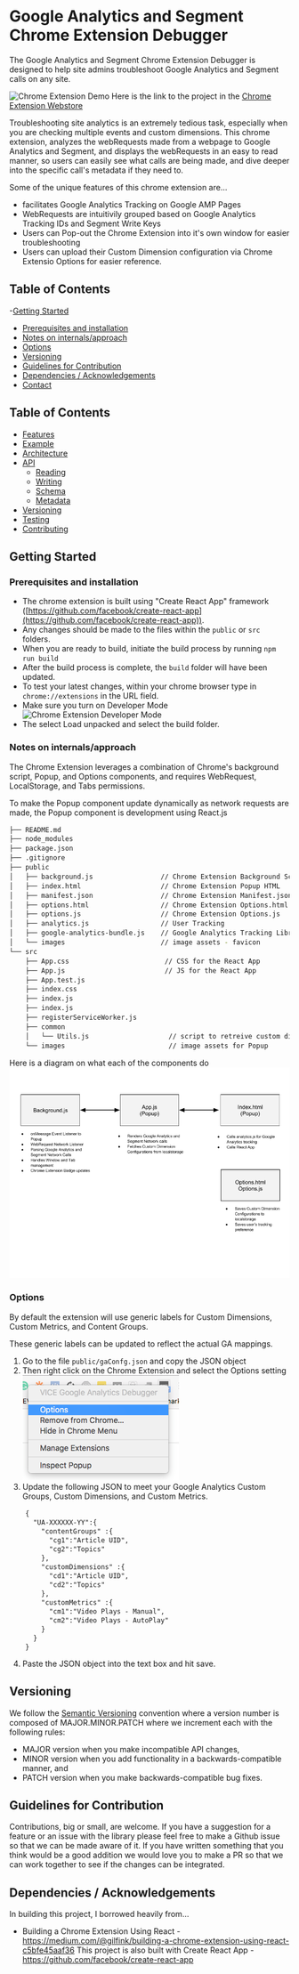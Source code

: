 # Google Analytics and Segment Chrome Extension Debugger
The Google Analytics and Segment Chrome Extension Debugger is designed to help site admins troubleshoot Google Analytics and Segment calls on any site.

![Chrome Extension Demo](./assets/chrome_animation.gif)
Here is the link to the project in the [Chrome Extension Webstore](https://chrome.google.com/webstore/detail/google-analytics-and-segm/fdagjpflogmjegjmcgfdkdpbboiefdgj)

Troubleshooting site analytics is an extremely tedious task, especially when you are checking multiple events and custom dimensions.  This chrome extension, analyzes the webRequests made from a webpage to Google Analytics and Segment, and displays the webRequests in an easy to read manner, so users can easily see what calls are being made, and dive deeper into the specific call's metadata if they need to. 

Some of the unique features of this chrome extension are...

- facilitates Google Analytics Tracking on Google AMP Pages
- WebRequests are intuitivily grouped based on Google Analytics Tracking IDs and Segment Write Keys
- Users can Pop-out the Chrome Extension into it's own window for easier troubleshooting
- Users can upload their Custom Dimension configuration via Chrome Extensio Options for easier reference.

## Table of Contents
-[Getting Started](#getting-started)
  - [Prerequisites and installation](#prerequisites-and-installation)
  - [Notes on internals/approach](#notes-on-internalsapproach)
  - [Options](#options)
- [Versioning](#versioning)
- [Guidelines for Contribution](#guidelines-for-contribution)
- [Dependencies / Acknowledgements](#dependencies--acknowledgements)
- [Contact](#contact)

## Table of Contents
- [Features](#features)
- [Example](#example)
- [Architecture](#architecture)
- [API](#api)
  - [Reading](#reading)
  - [Writing](#writing)
  - [Schema](#reading)
  - [Metadata](#metadata)
- [Versioning](#versioning)
- [Testing](#testing)
- [Contributing](#contributing)


## Getting Started
### Prerequisites and installation
- The chrome extension is built using "Create React App" framework ([https://github.com/facebook/create-react-app](https://github.com/facebook/create-react-app)).
- Any changes should be made to the files within the `public` or `src` folders.
- When you are ready to build, initiate the build process by running
 ``` npm run build ```
- After the build process is complete, the `build` folder will have been updated.
- To test your latest changes, within your chrome browser type in `chrome://extensions` in the URL field.
- Make sure you turn on Developer Mode
![Chrome Extension Developer Mode](./assets/developer_mode.png)
- The select Load unpacked and select the build folder.

### Notes on internals/approach
The Chrome Extension leverages a combination of Chrome's background script, Popup, and Options components, and requires WebRequest, LocalStorage, and Tabs permissions. 

To make the Popup component update dynamically as network requests are made, the Popup component is development using React.js

```bash
├── README.md
├── node_modules
├── package.json
├── .gitignore
├── public
│   ├── background.js                 // Chrome Extension Background Script
│   ├── index.html                    // Chrome Extension Popup HTML
│   ├── manifest.json                 // Chrome Extension Manifest.json 
│   ├── options.html                  // Chrome Extension Options.html
│   ├── options.js                    // Chrome Extension Options.js
│   ├── analytics.js                  // User Tracking 
│   ├── google-analytics-bundle.js    // Google Analytics Tracking Library
│   └── images                        // image assets - favicon
└── src
    ├── App.css                        // CSS for the React App
    ├── App.js                         // JS for the React App 
    ├── App.test.js
    ├── index.css
    ├── index.js
    ├── index.js
    ├── registerServiceWorker.js
    ├── common
    │	└── Utils.js                    // script to retreive custom dimension mapping
    └── images							// image assets for Popup
```

Here is a diagram on what each of the components do
![Chrome Extension Workflow](./assets/OSS-Chrome-Extension.png)

### Options
By default the extension will use generic labels for Custom Dimensions, Custom Metrics, and Content Groups.  

These generic labels can be updated to reflect the actual GA mappings.

1. Go to the file `public/gaConfg.json` and copy the JSON object
2. Then right click on the Chrome Extension and select the Options setting
![Screenshot 5](./assets/readme-screenshot-5.png)
3. Update the following JSON to meet your Google Analytics Custom Groups, Custom Dimensions, and Custom Metrics.

```
    {
      "UA-XXXXXX-YY":{
        "contentGroups" :{
          "cg1":"Article UID",
          "cg2":"Topics"
        },
        "customDimensions" :{
          "cd1":"Article UID",
          "cd2":"Topics"
        },
        "customMetrics" :{
          "cm1":"Video Plays - Manual",
          "cm2":"Video Plays - AutoPlay"
        }
      }
    }
```

4. Paste the JSON object into the text box and hit save.



## Versioning
We follow the [Semantic Versioning](https://semver.org/) convention where a version number is composed of MAJOR.MINOR.PATCH where we increment each with the following rules:

- MAJOR version when you make incompatible API changes,
- MINOR version when you add functionality in a backwards-compatible manner, and
- PATCH version when you make backwards-compatible bug fixes.

## Guidelines for Contribution
Contributions, big or small, are welcome. If you have a suggestion for a feature or an issue with the library please feel free to make a Github issue so that we can be made aware of it. If you have written something that you think would be a good addition we would love you to make a PR so that we can work together to see if the changes can be integrated.

## Dependencies / Acknowledgements
In building this project, I borrowed heavily from...
- Building a Chrome Extension Using React - https://medium.com/@gilfink/building-a-chrome-extension-using-react-c5bfe45aaf36
This project is also built with Create React App - https://github.com/facebook/create-react-app





